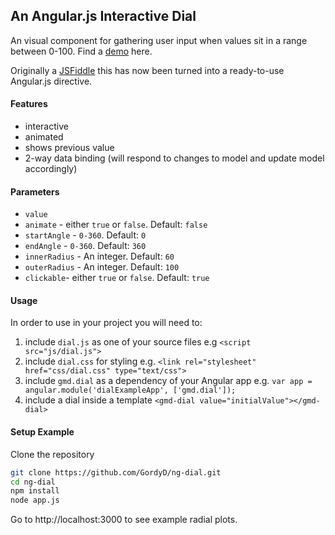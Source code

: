## An Angular.js Interactive Dial

An visual component for gathering user input when values sit in a range between 0-100.  Find a [demo](http://gordyd.github.io/dial.html) here.

Originally a [JSFiddle](http://jsfiddle.net/GordyD/1w8o28pa/8/) this has now been turned into a ready-to-use Angular.js directive.

#### Features

 - interactive
 - animated
 - shows previous value
 - 2-way data binding (will respond to changes to model and update model accordingly)

#### Parameters

 - `value` 
 - `animate` - either `true` or `false`. Default: `false`
 - `startAngle` - `0-360`. Default: `0`
 - `endAngle` - `0-360`. Default: `360`
 - `innerRadius` - An integer. Default: `60`
 - `outerRadius` - An integer. Default: `100`
 - `clickable`- either `true` or `false`. Default: `true`

#### Usage

In order to use in your project you will need to:

 1. include `dial.js` as one of your source files e.g `<script src="js/dial.js">`
 2. include `dial.css` for styling e.g. `<link rel="stylesheet" href="css/dial.css" type="text/css">`
 3. include `gmd.dial` as a dependency of your Angular app e.g. `var app = angular.module('dialExampleApp', ['gmd.dial']);`
 4. include a dial inside a template `<gmd-dial value="initialValue"></gmd-dial>`


#### Setup Example

Clone the repository

```bash
git clone https://github.com/GordyD/ng-dial.git
cd ng-dial
npm install
node app.js
```

Go to http://localhost:3000 to see example radial plots.

